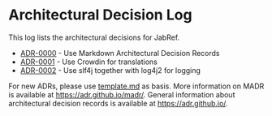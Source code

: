 # Architectural Decision Log

This log lists the architectural decisions for JabRef.

<!-- adrlog -->

- [ADR-0000](0000-use-markdown-architectural-decision-records.md) - Use Markdown Architectural Decision Records
- [ADR-0001](0001-use-crowdin-for-translations.md) - Use Crowdin for translations
- [ADR-0002](0002-use-slf4j-for-logging.md) - Use slf4j together with log4j2 for logging

<!-- adrlogstop -->

For new ADRs, please use [template.md](template.md) as basis.
More information on MADR is available at <https://adr.github.io/madr/>.
General information about architectural decision records is available at <https://adr.github.io/>.
